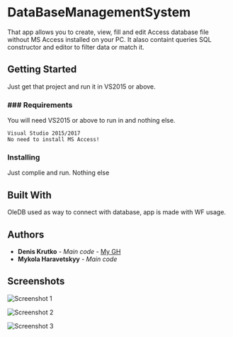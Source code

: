 # DataBaseManagementSystem

That app allows you to create, view, fill and edit Access database file without MS Access installed on your PC. It alaso containt queries SQL constructor and editor to filter data or  match it.

## Getting Started

Just get that project and run it in VS2015 or above.

### ### Requirements

You will need VS2015 or above to run in and nothing else.

```
Visual Studio 2015/2017
No need to install MS Access!
```

### Installing

Just complie and run. Nothing else

## Built With

OleDB used as way to connect with database, app is made with WF usage.

## Authors

* **Denis Krutko** - *Main code* - [My GH](https://github.com/AwesomeFlax)
* **Mykola Haravetskyy** - *Main code* 

## Screenshots

![Screenshot 1](https://lh3.googleusercontent.com/M5Eu5CHwJZ-us0RtzJoWkm50K1FQPMlz_6O4Ag8C_qFOcFhTSuTcStmK4gxvvNih3DRDAZxYvcdPNM2D7tAk4xLlsE6HDSZG3kA0rMZ73MbZGAUeXM_9F_g8HKpWsw_w8ox5mZXrDi81M7eBUwtn9Jti5isdFsFp0AQDpaGJL4QdIs1ajiZhIxXKoUW8SOc02We0rAAw9_RQ397ExDxeQybIczBpbeWPwnDOfaowlU8-U2turybbMH36oAn5nmFFCZIYdSbUX9v6xgpddt270NtJ2WH4c8yPJSJ5PTjfWopibK8yCBknmkar13AQxzknYNVkhxtTswZT2NqFjdlmRRrDzrm-XxlFJcQzaDNnawMTv3IEY6Ht6SWzy3zogZ24wY6zARQexlnj4sou-IpepdnLHaCSDkrnc-bmYoNKUxsl801cWGdtqcZIjiD0g-1Nw-5z37LWh9834hrQtpUcsaGs-fd3giGYuGcg6OpTvuTgdIzM80c9g2H0AdKbR6k9FWZKVkR3HpZWBmWxan0sd_Qn75SgMLPaJP-AUgRFqrrDHR-GBKAQCYJnxkbzA4HmmRS6aMaLbebOrKcs7-lO_hhHXf5s8ERt_I_uvDN0CQ=w808-h542-no)

![Screenshot 2](https://lh3.googleusercontent.com/8AmDs3YDLvVOPSdcHiBtudY81yvCIvDZMkKMf-0mkVedc1CNHNS-tJp7oPop-OCGTksUynh64WjRMouBTSK-llcEhYQyw0j4ks4hpXhUAH4UTpTidu_6RaarYh0s1_O0Di3OKDgZi2rkbBGzUpI6KZbO8CtUCak9ck0pgp0ymdPjeAj8XVmD2lEGl4noaal6nDfwWTl9XsL3JJeZoaWV8UAyz2rQzVeay48rbeJ9iuzMy10YiEySKspak4MZmL6a79Vk4FJ6c8u5GcoEoQHZmQlNvwk8Cv-mjofnNdChCI8x0Q7IR6D2qu_DZEijwV-Izk_FS6B6ZTedYdGd7c7r-ZCLsM3TryekzZKVhYbK0Ry-mmzCIO2g1t6AxSsd4hLhHT1wt3QsRSJx_c9x6yAwh9likKBk0tW5NyO3ZJ0LnI_Y4W-BrLGNQ33pEVwT1seVXgm8mEhixWIlC52GSJSfvNFq3Nga1Vb1cpWB4siAS_QBZEXhd1rYvcl6oSu7MYRzLn2u42DPoxtQVMzEkg3N5YUc0ZIkHYsIKWFOgjDOO1R1GaDe3JilUVXduqueSPLM97R24MU6ZDY6TNz4leDMNWZ7IyCsHyjmjcBweGBulg=w830-h591-no)

![Screenshot 3](https://lh3.googleusercontent.com/UjiBteAIxCptmnTAFBORLte_hvk75Zi97Wsz5fdy7ZZ3wAnwl0G5tAP1paiDOp87f-aEb5TSYYr3O1RIFP1B52xRDIG40Er7K04oZ-t8Sj01fM3O40PvdX-1AbsWrNYOiA1fH1jzCoTXLVHiberAm66crTJrAUSnaaaWTSzt66OD0h6pZwQeE_bTHl1oqbkYunuuqnmRbd6hBlRTt_fe-QEAtw3C_6x7-HukC7IG_2x-Kucot9Zr9mUkAcOZusZwpegVBaC6M3HogOZM_QvR964DhVWAunWR9cOIxD0WZ8tUAR9PsyJ3CrQbrr9deeg9XjaL-gAMa4rcBbXbwt2mc3oGg6dLNg1W9HnNlVPD9MlJsB32WzBveluj268_SmlR5RLbHeoD3IISqLQuI1l3chZ9IC9P7EjH73gRRxMMW7FGmziJnKGpEJeg1nXk4G5mQLduMZ_aJHI1SzQFDaodHOZ06a0KcR_ug67FhgR_2UcTX-EJ68eiZOWbrEc6hbxIvXC-2dLriG6QrtzsYAu_C2nZ_JROaowTcW7H2i_xCBqN3v2H0XY97bQqxLjaQUibjax2J91KvELFUXEsmWW5WmVWGzua__Ft8QcJwtSV1g=w821-h587-no)
